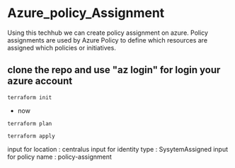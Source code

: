 # Azure_policy_Assignment
Using this techhub we can create policy assignment on azure. Policy assignments are used by Azure Policy to define which resources are assigned which policies or initiatives.

## clone the repo and use "az login" for login your azure account

```
terraform init

```

* now

```
terraform plan

terraform apply
```
input for location : centralus
input for identity type : SysytemAssigned
input for policy name : policy-assignment


